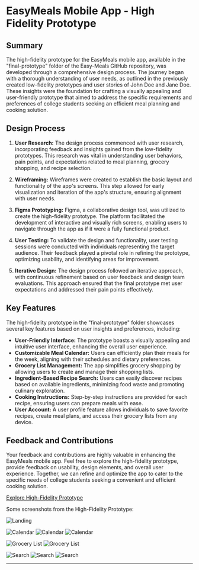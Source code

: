 # EasyMeals Mobile App - High Fidelity Prototype

## Summary

The high-fidelity prototype for the EasyMeals mobile app, available in the "final-prototype" folder of the Easy-Meals GitHub repository, was developed through a comprehensive design process. The journey began with a thorough understanding of user needs, as outlined in the previously created low-fidelity prototypes and user stories of John Doe and Jane Doe. These insights were the foundation for crafting a visually appealing and user-friendly prototype that aimed to address the specific requirements and preferences of college students seeking an efficient meal planning and cooking solution.

## Design Process

1. **User Research:** The design process commenced with user research, incorporating feedback and insights gained from the low-fidelity prototypes. This research was vital in understanding user behaviors, pain points, and expectations related to meal planning, grocery shopping, and recipe selection.

2. **Wireframing:** Wireframes were created to establish the basic layout and functionality of the app's screens. This step allowed for early visualization and iteration of the app's structure, ensuring alignment with user needs.

3. **Figma Prototyping:** Figma, a collaborative design tool, was utilized to create the high-fidelity prototype. The platform facilitated the development of interactive and visually rich screens, enabling users to navigate through the app as if it were a fully functional product.

4. **User Testing:** To validate the design and functionality, user testing sessions were conducted with individuals representing the target audience. Their feedback played a pivotal role in refining the prototype, optimizing usability, and identifying areas for improvement.

5. **Iterative Design:** The design process followed an iterative approach, with continuous refinement based on user feedback and design team evaluations. This approach ensured that the final prototype met user expectations and addressed their pain points effectively.

## Key Features

The high-fidelity prototype in the "final-prototype" folder showcases several key features based on user insights and preferences, including:

- **User-Friendly Interface:** The prototype boasts a visually appealing and intuitive user interface, enhancing the overall user experience.
- **Customizable Meal Calendar:** Users can efficiently plan their meals for the week, aligning with their schedules and dietary preferences.
- **Grocery List Management:** The app simplifies grocery shopping by allowing users to create and manage their shopping lists.
- **Ingredient-Based Recipe Search:** Users can easily discover recipes based on available ingredients, minimizing food waste and promoting culinary exploration.
- **Cooking Instructions:** Step-by-step instructions are provided for each recipe, ensuring users can prepare meals with ease.
- **User Account:** A user profile feature allows individuals to save favorite recipes, create meal plans, and access their grocery lists from any device.

## Feedback and Contributions

Your feedback and contributions are highly valuable in enhancing the EasyMeals mobile app. Feel free to explore the high-fidelity prototype, provide feedback on usability, design elements, and overall user experience. Together, we can refine and optimize the app to cater to the specific needs of college students seeking a convenient and efficient cooking solution.

[Explore High-Fidelity Prototype](https://www.figma.com/proto/d3grPInkYXJZabTRPOidNp/Individual-Assignment-2?node-id=6-1162&starting-point-node-id=6%3A1162&mode=design&t=m1j8zA6oGlhjS1NE-1)

Some screenshots from the High-Fidelity Prototype:

![Landing](figures/landing.png)

![Calendar](figures/calendar1.png)
![Calendar](figures/calendar2.png)
![Calendar](figures/calendar3.png)

![Grocery List](figures/todo1.png)
![Grocery List](figures/todo2.png)

![Search](figures/search1.png)
![Search](figures/search2.png)
![Search](figures/search3.png)

---

